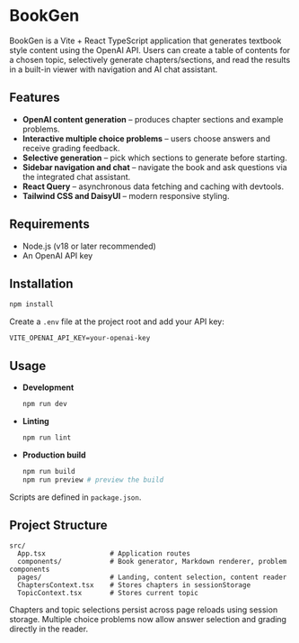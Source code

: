 # BookGen

BookGen is a Vite + React TypeScript application that generates textbook style content using the OpenAI API. Users can create a table of contents for a chosen topic, selectively generate chapters/sections, and read the results in a built-in viewer with navigation and AI chat assistant.

## Features

- **OpenAI content generation** – produces chapter sections and example problems.
- **Interactive multiple choice problems** – users choose answers and receive grading feedback.
- **Selective generation** – pick which sections to generate before starting.
- **Sidebar navigation and chat** – navigate the book and ask questions via the integrated chat assistant.
- **React Query** – asynchronous data fetching and caching with devtools.
- **Tailwind CSS and DaisyUI** – modern responsive styling.

## Requirements

- Node.js (v18 or later recommended)
- An OpenAI API key

## Installation

```bash
npm install
```

Create a `.env` file at the project root and add your API key:

```env
VITE_OPENAI_API_KEY=your-openai-key
```

## Usage

- **Development**

  ```bash
  npm run dev
  ```

- **Linting**

  ```bash
  npm run lint
  ```

- **Production build**

  ```bash
  npm run build
  npm run preview # preview the build
  ```

Scripts are defined in `package.json`.

## Project Structure

```
src/
  App.tsx                # Application routes
  components/            # Book generator, Markdown renderer, problem components
  pages/                 # Landing, content selection, content reader
  ChaptersContext.tsx    # Stores chapters in sessionStorage
  TopicContext.tsx       # Stores current topic
```

Chapters and topic selections persist across page reloads using session storage. Multiple choice problems now allow answer selection and grading directly in the reader.
